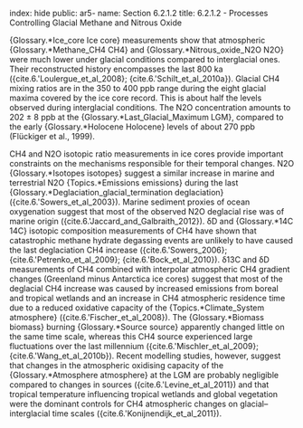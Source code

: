 index: hide
public: ar5-
name: Section 6.2.1.2
title: 6.2.1.2 - Processes Controlling Glacial Methane and Nitrous Oxide

{Glossary.*Ice_core Ice core} measurements show that atmospheric {Glossary.*Methane_CH4 CH4} and {Glossary.*Nitrous_oxide_N2O N2O} were much lower under glacial conditions compared to interglacial ones. Their reconstructed history encompasses the last 800 ka ({cite.6.'Loulergue_et_al_2008}; {cite.6.'Schilt_et_al_2010a}). Glacial CH4 mixing ratios are in the 350 to 400 ppb range during the eight glacial maxima covered by the ice core record. This is about half the levels observed during interglacial conditions. The N2O concentration amounts to 202 ± 8 ppb at the {Glossary.*Last_Glacial_Maximum LGM}, compared to the early {Glossary.*Holocene Holocene} levels of about 270 ppb (Flückiger et al., 1999).

CH4 and N2O isotopic ratio measurements in ice cores provide important constraints on the mechanisms responsible for their temporal changes. N2O {Glossary.*Isotopes isotopes} suggest a similar increase in marine and terrestrial N2O {Topics.*Emissions emissions} during the last {Glossary.*Deglaciation_glacial_termination deglaciation} ({cite.6.'Sowers_et_al_2003}). Marine sediment proxies of ocean oxygenation suggest that most of the observed N2O deglacial rise was of marine origin ({cite.6.'Jaccard_and_Galbraith_2012}). δD and {Glossary.*14C 14C} isotopic composition measurements of CH4 have shown that catastrophic methane hydrate degassing events are unlikely to have caused the last deglaciation CH4 increase ({cite.6.'Sowers_2006}; {cite.6.'Petrenko_et_al_2009}; {cite.6.'Bock_et_al_2010}). δ13C and δD measurements of CH4 combined with interpolar atmospheric CH4 gradient changes (Greenland minus Antarctica ice cores) suggest that most of the deglacial CH4 increase was caused by increased emissions from boreal and tropical wetlands and an increase in CH4 atmospheric residence time due to a reduced oxidative capacity of the {Topics.*Climate_System atmosphere} ({cite.6.'Fischer_et_al_2008}). The {Glossary.*Biomass biomass} burning {Glossary.*Source source} apparently changed little on the same time scale, whereas this CH4 source experienced large fluctuations over the last millennium ({cite.6.'Mischler_et_al_2009}; {cite.6.'Wang_et_al_2010b}). Recent modelling studies, however, suggest that changes in the atmospheric oxidising capacity of the {Glossary.*Atmosphere atmosphere} at the LGM are probably negligible compared to changes in sources ({cite.6.'Levine_et_al_2011}) and that tropical temperature influencing tropical wetlands and global vegetation were the dominant controls for CH4 atmospheric changes on glacial–interglacial time scales ({cite.6.'Konijnendijk_et_al_2011}).
